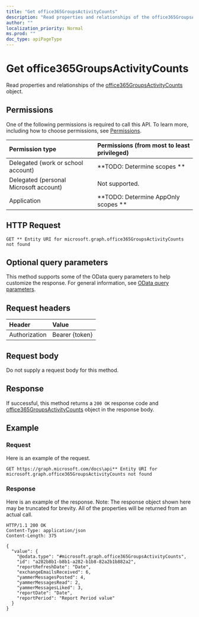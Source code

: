 ```yaml
---
title: "Get office365GroupsActivityCounts"
description: "Read properties and relationships of the office365GroupsActivityCounts object."
author: ""
localization_priority: Normal
ms.prod: ""
doc_type: apiPageType
---
```


# Get office365GroupsActivityCounts

Read properties and relationships of the [office365GroupsActivityCounts](../resources/office365groupsactivitycounts.md) object.

## Permissions
One of the following permissions is required to call this API. To learn more, including how to choose permissions, see [Permissions](/concepts/permissions-reference.md).

|Permission type|Permissions (from most to least privileged)|
|:---|:---|
|Delegated (work or school account)|**TODO: Determine scopes **|
|Delegated (personal Microsoft account)|Not supported.|
|Application|**TODO: Determine AppOnly scopes **|

## HTTP Request
<!-- {
  "blockType": "ignored"
}
-->
``` http
GET ** Entity URI for microsoft.graph.office365GroupsActivityCounts not found
```

## Optional query parameters
This method supports some of the OData query parameters to help customize the response. For general information, see [OData query parameters](/graph/query-parameters).

## Request headers
|Header|Value|
|:---|:---|
|Authorization|Bearer {token}|

## Request body
Do not supply a request body for this method.

## Response
If successful, this method returns a `200 OK` response code and [office365GroupsActivityCounts](../resources/office365groupsactivitycounts.md) object in the response body.

## Example

### Request
Here is an example of the request.
<!-- {
  "blockType": "request",
  "name": "get_office365groupsactivitycounts"
}
-->
``` http
GET https://graph.microsoft.com/docs\api** Entity URI for microsoft.graph.office365GroupsActivityCounts not found
```

### Response
Here is an example of the response. Note: The response object shown here may be truncated for brevity. All of the properties will be returned from an actual call.
<!-- {
  "blockType": "response",
  "truncated": true,
  "@odata.type": "microsoft.graph.office365GroupsActivityCounts"
}
-->
``` http
HTTP/1.1 200 OK
Content-Type: application/json
Content-Length: 375

{
  "value": {
    "@odata.type": "#microsoft.graph.office365GroupsActivityCounts",
    "id": "a282b8b1-b8b1-a282-b1b8-82a2b1b882a2",
    "reportRefreshDate": "Date",
    "exchangeEmailsReceived": 6,
    "yammerMessagesPosted": 4,
    "yammerMessagesRead": 2,
    "yammerMessagesLiked": 3,
    "reportDate": "Date",
    "reportPeriod": "Report Period value"
  }
}
```

